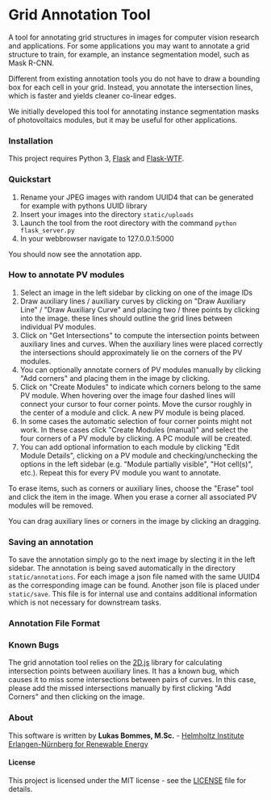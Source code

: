 # Grid Annotation Tool

A tool for annotating grid structures in images for computer vision research and applications. For some applications you may want to annotate a grid structure to train, for example, an instance segmentation model, such as Mask R-CNN.

Different from existing annotation tools you do not have to draw a bounding box for each cell in your grid. Instead, you annotate the intersection lines, which is faster and yields cleaner co-linear edges.

We initially developed this tool for annotating instance segmentation masks of photovoltaics modules, but it may be useful for other applications.


### Installation

This project requires Python 3, [Flask](https://pypi.org/project/Flask/) and [Flask-WTF](https://pypi.org/project/Flask-WTF/).


### Quickstart

1) Rename your JPEG images with random UUID4 that can be generated for example with pythons UUID library
1) Insert your images into the directory `static/uploads`
2) Launch the tool from the root directory with the command `python flask_server.py`
3) In your webbrowser navigate to 127.0.0.1:5000

You should now see the annotation app.


### How to annotate PV modules

1) Select an image in the left sidebar by clicking on one of the image IDs
2) Draw auxiliary lines / auxiliary curves by clicking on "Draw Auxiliary Line" / "Draw Auxiliary Curve" and placing two / three points by clicking into the image. these lines should outline the grid lines between individual PV modules.
3) Click on "Get Intersections" to compute the intersection points between auxiliary lines and curves. When the auxiliary lines were placed correctly the intersections should approximately lie on the corners of the PV modules.
4) You can optionally annotate corners of PV modules manually by clicking "Add corners" and placing them in the image by clicking.
5) Click on "Create Modules" to indicate which corners belong to the same PV module. When hovering over the image four dashed lines will connect your cursor to four corner points. Move the cursor roughly in the center of a module and click. A new PV module is being placed.
6) In some cases the automatic selection of four corner points might not work. In these cases click "Create Modules (manual)" and select the four corners of a PV module by clicking. A PC module will be created.
7) You can add optional information to each module by clicking "Edit Module Details", clicking on a PV module and checking/unchecking the options in the left sidebar (e.g. "Module partially visible", "Hot cell(s)", etc.). Repeat this for every PV module you want to annotate.

To erase items, such as corners or auxiliary lines, choose the "Erase" tool and click the item in the image. When you erase a corner all associated PV modules will be removed.

You can drag auxiliary lines or corners in the image by clicking an dragging.


### Saving an annotation

To save the annotation simply go to the next image by slecting it in the left sidebar. The annotation is being saved automatically in the directory `static/annotations`. For each image a json file named with the same UUID4 as the corresponding image can be found. Another json file is placed under `static/save`. This file is for internal use and contains additional information which is not necessary for downstream tasks.


### Annotation File Format


### Known Bugs

The grid annotation tool relies on the [2D.js](http://www.kevlindev.com/geometry/2D/intersections/index.htm) library for calculating intersection points between auxiliary lines. It has a known bug, which causes it to miss some intersections between pairs of curves. In this case, please add the missed intersections manually by first clicking "Add Corners" and then clicking on the image.

### About

This software is written by **Lukas Bommes, M.Sc.** - [Helmholtz Institute Erlangen-Nürnberg for Renewable Energy](https://www.hi-ern.de/hi-ern/EN/home.html)


#### License

This project is licensed under the MIT license - see the [LICENSE](LICENSE) file for details.
